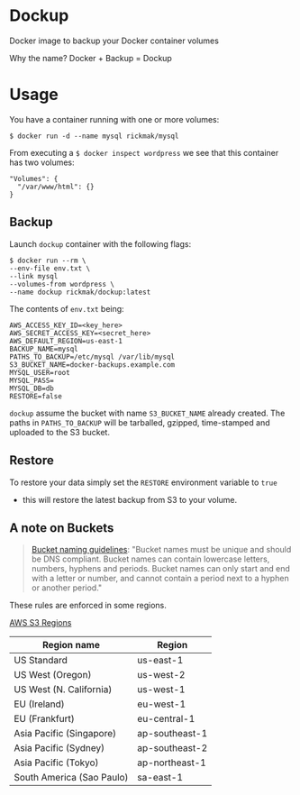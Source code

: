 # Dockup

Docker image to backup your Docker container volumes

Why the name? Docker + Backup = Dockup

# Usage

You have a container running with one or more volumes:

```
$ docker run -d --name mysql rickmak/mysql
```

From executing a `$ docker inspect wordpress` we see that this container has two volumes:

```
"Volumes": {
  "/var/www/html": {}
}
```

## Backup
Launch `dockup` container with the following flags:

```
$ docker run --rm \
--env-file env.txt \
--link mysql
--volumes-from wordpress \
--name dockup rickmak/dockup:latest
```

The contents of `env.txt` being:

```
AWS_ACCESS_KEY_ID=<key_here>
AWS_SECRET_ACCESS_KEY=<secret_here>
AWS_DEFAULT_REGION=us-east-1
BACKUP_NAME=mysql
PATHS_TO_BACKUP=/etc/mysql /var/lib/mysql
S3_BUCKET_NAME=docker-backups.example.com
MYSQL_USER=root
MYSQL_PASS=
MYSQL_DB=db
RESTORE=false
```

`dockup` assume the bucket with name `S3_BUCKET_NAME` already created.
The paths in `PATHS_TO_BACKUP` will be tarballed, gzipped, time-stamped and
uploaded to the S3 bucket.


## Restore
To restore your data simply set the `RESTORE` environment variable to `true`
  - this will restore the latest backup from S3 to your volume.


## A note on Buckets

> [Bucket naming guidelines](http://docs.aws.amazon.com/cli/latest/userguide/using-s3-commands.html):
> "Bucket names must be unique and should be DNS compliant. Bucket names can
> contain lowercase letters, numbers, hyphens and periods. Bucket names can
> only start and end with a letter or number, and cannot contain a period next
> to a hyphen or another period."

These rules are enforced in some regions.


[AWS S3 Regions](http://docs.aws.amazon.com/general/latest/gr/rande.html#s3_region)

| Region name               | Region         |
| ------------------------- | -------------- |
| US Standard               | us-east-1      |
| US West (Oregon)          | us-west-2      |
| US West (N. California)   | us-west-1      |
| EU (Ireland)              | eu-west-1      |
| EU (Frankfurt)            | eu-central-1   |
| Asia Pacific (Singapore)  | ap-southeast-1 |
| Asia Pacific (Sydney)     | ap-southeast-2 |
| Asia Pacific (Tokyo)      | ap-northeast-1 |
| South America (Sao Paulo) | sa-east-1      |

